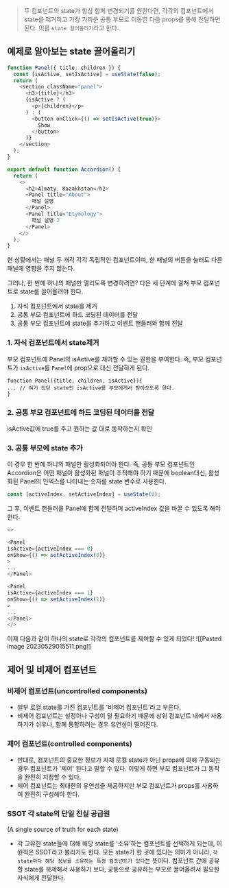 > 두 컴포넌트의 state가 항상 함께 변경되기를 원한다면, 각각의 컴포넌트에서 state를 제거하고 가장 가까운 공통 부모로 이동한 다음 props를 통해 전달하면 된다. 이를 `state 끌어올리기`라고 한다.

## 예제로 알아보는 state 끌어올리기
```js
function Panel({ title, children }) {
  const [isActive, setIsActive] = useState(false);
  return (
    <section className="panel">
      <h3>{title}</h3>
      {isActive ? (
        <p>{children}</p>
      ) : (
        <button onClick={() => setIsActive(true)}>
          Show
        </button>
      )}
    </section>
  );
}

export default function Accordion() {
  return (
    <>
      <h2>Almaty, Kazakhstan</h2>
      <Panel title="About">
        패널 설명
      </Panel>
      <Panel title="Etymology">
        패널 설명 2
      </Panel>
    </>
  );
}
```

현 상황에서는 패널 두 개각 각각 독립적인 컴포넌트이며, 한 패널의 버튼을 눌러도 다른 패널에 영향을 주지 않는다.

그러나, 한 번에 하나의 패널만 열리도록 변경하려면? 
다은 세 단계에 걸쳐 부모 컴포넌트로 state를 끌어올려야 한다.
1. 자식 컴포넌트에서 state를 제거
2. 공통 부모 컴포넌트에 하드 코딩된 데이터를 전달
3. 공통 부모 컴포넌트에 state를 추가하고 이벤트 핸들러와 함께 전달

### 1. 자식 컴포넌트에서 state제거
부모 컴포넌트에 Panel의 isActive를 제어할 수 있는 권한을 부여한다. 즉, 부모 컴포넌트가 `isActive`를 `Panel`에 prop으로 대신 전달하게 된다. 
```
function Panel({title, children, isActive}){
... // 여기 있던 state인 isActive를 부모에게서 받아오도록 한다.
}
```

### 2. 공통 부모 컴포넌트에 하드 코딩된 데이터를 전달
isActive값에 true를 주고 원하는 값 대로 동작하는지 확인

### 3. 공통 부모에 state 추가
이 경우 한 번에 하나의 패널만 활성화되어야 한다. 즉, 공통 부모 컴포넌트인 Accordion은 어떤 패널이 활성화된 패널이 추적해야 하기 때문에 boolean대신, 활성화된 Panel의 인덱스를 나타내는 숫자를 state 변수로 사용한다.
```js
const [activeIndex, setActiveIndex] = useState(0);
```

그 후, 이벤트 핸들러를 Panel에 함께 전달하며 activeIndex 값을 바꿀 수 있도록 해야 한다.
```js
<>  

<Panel  
isActive={activeIndex === 0}  
onShow={() => setActiveIndex(0)}  
>  
...  
</Panel>  

<Panel  
isActive={activeIndex === 1}  
onShow={() => setActiveIndex(1)}  
>  
...  
</Panel>  
</>
```

이제 다음과 같이 하나의 state로 각각의 컴포넌트를 제어할 수 있게 되었다!
![[Pasted image 20230529015511.png]]

## 제어 및 비제어 컴포넌트
### 비제어 컴포넌트(uncontrolled components)
- 일부 로컬 state를 가진 컴포넌트를 '비제어 컴포넌트'라고 부른다. 
- 비제어 컴포넌트는 설정이나 구성이 덜 필요하기 때문에 상위 컴포넌트 내에서 사용하기가 쉬우나, 함께 통합하려는 경우 유연성이 떨어진다.

### 제어 컴포넌트(controlled components)
- 반대로, 컴포넌트의 중요한 정보가 자체 로컬 state가 아닌 props에 의해 구동되는 경우 컴포넌트가 '제어' 된다고 말할 수 있다. 이렇게 하면 부모 컴포넌트가 그 동작을 완전히 지정할 수 있다.
- 제어 컴포넌트는 최대한의 유연성을 제공하지만 부모 컴포넌트가 props를 사용하여 완전히 구성해야 한다.

### SSOT 각 state의 단일 진실 공급원
(A single source of truth for each state)
- 각 고유한 state들에 대해 해당 state를 '소유'하는 컴포넌트를 선택하게 되는데, 이 원칙은 SSOT라고 불리기도 한다. 모든 state가 한 곳에 있다는 의미가 아니라, `각 state마다 해당 정보를 소유하는 특정 컴포넌트가 있다`는 뜻이다. 컴포넌트 간에 공유할 state를 복제해서 사용하기 보다, 공통으로 공유하는 부모로 끌어올려서 필요한 자식에게 전달한다.


